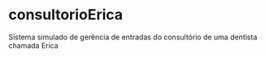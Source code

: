 # consultorioErica
Sistema simulado de gerência de entradas do consultório de uma dentista chamada Erica
